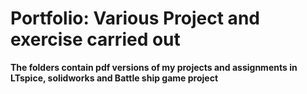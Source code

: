 # Portfolio: Various Project and exercise carried out 
**The folders contain pdf versions of my projects and assignments in LTspice, solidworks and Battle ship game project**

